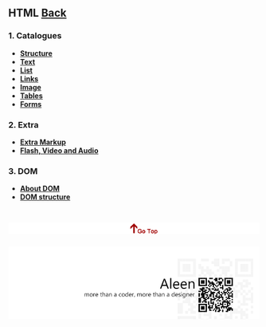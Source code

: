 ## HTML [Back](./../Programming%20Menu.md)

### 1. Catalogues

- [**Structure**](./structure/structure.md)
- [**Text**](./text/text.md)
- [**List**](./list/list.md)
- [**Links**](./link/link.md)
- [**Image**](./image/image.md)
- [**Tables**](./tables/tables.md)
- [**Forms**](./forms/forms.md)

### 2. Extra

- [**Extra Markup**](./extra_markup/extra_markup.md)
- [**Flash, Video and Audio**](./flash_video_audio/flash_video_audio.md)

### 3. DOM

- [**About DOM**](./DOM/DOM.md)
- [**DOM structure**](./DOMstructure/DOMstructure.md)

<a href="#" style="left:200px;"><img src="./../../pic/gotop.png"></a>
=====
<a href="http://aleen42.github.io/" target="_blank" ><img src="./../../pic/tail.gif"></a>

